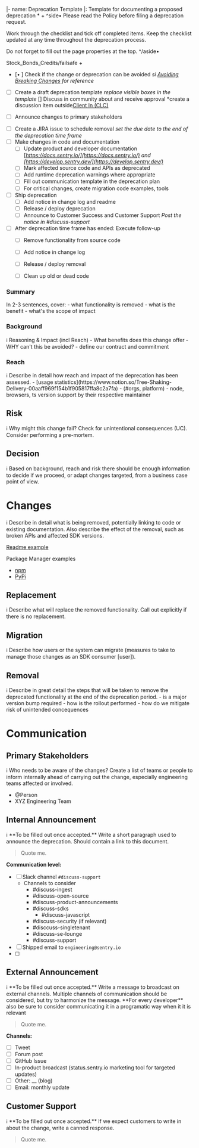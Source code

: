 |-
name: Deprecation Template
|: Template for documenting a proposed deprecation
*
+
^side•
Please read the  Policy before filing a deprecation request.

Work through the checklist and tick off completed items. Keep the checklist updated at any time throughout the deprecation process.

Do not forget to fill out the page properties at the top.
^/aside• 


 Stock_Bonds_Credits/failsafe
 +

- [• ]  Check if the change or deprecation can be avoided
*si [Avoiding Breaking Changes](https://www.notion.so/Avoiding-Breaking-Changes-93ff761ad830427795e3c6e895e9db2d) for reference*
- [ ]  Create a draft deprecation template
*replace visible boxes in the [](https://www.notion.so/d023600714e04342aef6dd6c8b7aac68) template*
 []  Discuss in community about and receive approval
*create a discussion item outside[Client In (CLC)
](http://+e-*)
+ [ ]  Announce changes to primary stakeholders
- [ ]  Create a JIRA issue to schedule removal
*set the due date to the end of the deprecation time frame*
- [ ]  Make changes in code and documentation
    - [ ]  Update product and developer documentation
    [*https://docs.sentry.io/](https://docs.sentry.io/) and [https://develop.sentry.dev/](https://develop.sentry.dev/)*
    - [ ]  Mark affected source code and APIs as deprecated
    - [ ]  Add runtime deprecation warnings where appropriate
    - [ ]  Fill out communication template in the deprecation plan
    - [ ]  For critical changes, create migration code examples, tools
- [ ]  Ship deprecation
    - [ ]  Add notice in change log and readme
    - [ ]  Release / deploy deprecation
    - [ ]  Announce to Customer Success and Customer Support
    *Post the notice in #discuss-support*
- [ ]  After deprecation time frame has ended: Execute follow-up
    - [ ]  Remove functionality from source code
    - [ ]  Add notice in change log
    - [ ]  Release / deploy removal
    - [ ]  Clean up old or dead code


### Summary

<aside>
In 2-3 sentences, cover: 
- what functionality is removed
- what is the benefit
- what's the scope of impact
</aside>


### Background


<aside>
ℹ️ Reasoning & Impact (incl Reach)
- What benefits does this change offer
- WHY can't this be avoided?
- define our contract and commitment
</aside>
  
### Reach

<aside>
ℹ️ Describe in detail how reach and impact of the deprecation has been assessed.
- [usage statistics](https://www.notion.so/Tree-Shaking-Delivery-00aaff969f154b1f905817ffa8c2a7fa)
- (#orgs, platform)
- node, browsers, ts version support by their respective maintainer

</aside>


## Risk

<aside>
ℹ️ Why might this change fail? Check for unintentional consequences (UC). Consider performing a pre-mortem.

</aside>

## Decision

<aside>
ℹ️ Based on background, reach and risk there should be enough information to decide if we proceed, or adapt changes targeted, from a business case point of view.

</aside>

# Changes

<aside>
ℹ️ Describe in detail what is being removed, potentially linking to code or existing documentation. Also describe the effect of the removal, such as broken APIs and affected SDK versions.

[Readme example](https://www.npmjs.com/package/raven)

Package Manager examples
* [npm](https://docs.npmjs.com/deprecating-and-undeprecating-packages-or-package-versions) 
* [PyPi](https://www.dampfkraft.com/code/how-to-deprecate-a-pypi-package.html)

</aside>

## Replacement

<aside>
ℹ️ Describe what will replace the removed functionality. Call out explicitly if there is no replacement.

</aside>

## Migration

<aside>
ℹ️ Describe how users or the system can migrate (measures to take to manage those changes as an SDK consumer [user]).

</aside>

## Removal

<aside>
ℹ️ Describe in great detail the steps that will be taken to remove the deprecated functionality at the end of the deprecation period.
- is a major version bump required
- how is the rollout performed
- how do we mitigate risk of unintended concequences

</aside>

# Communication

## Primary Stakeholders

<aside>
ℹ️ Who needs to be aware of the changes? Create a list of teams or people to inform internally ahead of carrying out the change, especially engineering teams affected or involved.

</aside>

- @Person
- XYZ Engineering Team

## Internal Announcement

<aside>
ℹ️ **To be filled out once accepted.** Write a short paragraph used to announce the deprecation. Should contain a link to this document.

</aside>

> Quote me.
> 

**Communication level:**

- [ ]  Slack channel `#discuss-support`
    - Channels to consider
        - #discuss-ingest
        - #discuss-open-source
        - #discuss-product-announcements
        - #discuss-sdks
            - #discuss-javascript
        - #discuss-security (if relevant)
        - #disccuss-singletenant
        - #discuss-se-lounge
        - #discuss-support
- [ ]  Shipped email to `engineering@sentry.io`
- [ ]  

## External Announcement

<aside>
ℹ️ **To be filled out once accepted.** Write a message to broadcast on external channels. Multiple channels of communication should be considered, but try to harmonize the message. **For every developer** also be sure to consider communicating it in a programatic way when it it is relevant

</aside>

> Quote me.
> 

**Channels:**

- [ ]  Tweet
- [ ]  Forum post
- [ ]  GitHub Issue
- [ ]  In-product broadcast (status.sentry.io marketing tool for targeted updates)
- [ ]  Other: __ (blog)
- [ ]  Email: monthly update

## Customer Support

<aside>
ℹ️ **To be filled out once accepted.** If we expect customers to write in about the change, write a canned response.

</aside>

> Quote me.
>
